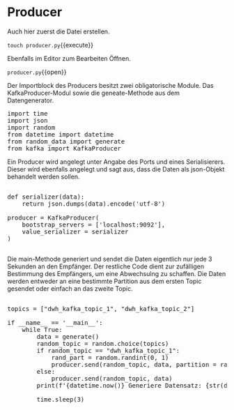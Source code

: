 # Producer

Auch hier zuerst die Datei erstellen.

`touch producer.py`{{execute}}

Ebenfalls im Editor zum Bearbeiten Öffnen.

`producer.py`{{open}}

Der Importblock des Producers besitzt zwei obligatorische Module.
Das KafkaProducer-Modul sowie die geneate-Methode aus dem Datengenerator.

<pre class="file" data-filename="producer.py" data-target="replace">
import time
import json
import random
from datetime import datetime
from random_data import generate
from kafka import KafkaProducer
</pre>

Ein Producer wird angelegt unter Angabe des Ports und eines Serialisierers.
Dieser wird ebenfalls angelegt und sagt aus, dass die Daten als json-Objekt behandelt werden sollen.

<pre class="file" data-filename="producer.py" data-target="append">

def serializer(data):
    return json.dumps(data).encode('utf-8')

producer = KafkaProducer(
    bootstrap_servers = ['localhost:9092'],
    value_serializer = serializer
)    

</pre>

Die main-Methode generiert und sendet die Daten eigentlich nur jede 3 Sekunden an den Empfänger.
Der restliche Code dient zur zufälligen Bestimmung des Empfängers, um eine Abwechsulng zu schaffen.
Die Daten werden entweder an eine bestimmte Partition aus dem ersten Topic gesendet oder einfach an das zweite Topic. 

<pre class="file" data-filename="producer.py" data-target="append">

topics = ["dwh_kafka_topic_1", "dwh_kafka_topic_2"]

if __name__ == '__main__':
    while True:
        data = generate()
        random_topic = random.choice(topics)
        if random_topic == "dwh_kafka_topic_1":
            rand_part = random.randint(0, 1)
            producer.send(random_topic, data, partition = rand_part)
        else:
            producer.send(random_topic, data)
        print(f'{datetime.now()} Generiere Datensatz: {str(data)}')

        time.sleep(3)      

</pre>